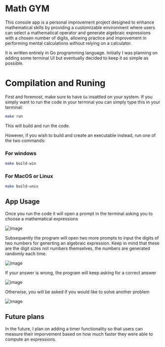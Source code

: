 # Math GYM

This console app is a personal improvement project designed to enhance mathematical skills by providing a customizable environment where users can select a mathematical operator and generate algebraic expressions with a chosen number of digits, allowing practice and improvement in performing mental calculations without relying on a calculator.

It is written entirely in Go programming language. Initially I was planning on adding some terminal UI but eventually decided to keep it as simple as possible.


# Compilation and Runing

First and foremost, make sure to have `Go` insattled on your system. If you simply want to run the code in your terminal you can simply type this in your terminal:

```bash
make run
```

This will build and run the code.

However, if you wish to build and create an executable instead, run one of the two commands:

### For windows
```bash
make build-win
```

### For MacOS or Linux
```bash
make build-unix
```

## App Usage

Once you run the code it will open a prompt in the terminal asking you to choose a mathematical expressions

![image](https://github.com/Aslanbayli/math-gym/assets/48028559/b95660a8-0d51-421f-a653-2adb6231a3a6)

Subsequently the program will open two more prompts to input the digits of two numbers for generting an algebraic expression. Keep in mind that these are the digit sizes not numbers themselves, the numbers are generated randomly each time. 

![image](https://github.com/Aslanbayli/math-gym/assets/48028559/69380dd8-8a61-42fe-83e9-3471db9786b3)

If your answer is wrong, the program will keep asking for a correct answer

![image](https://github.com/Aslanbayli/math-gym/assets/48028559/5aa4bfd7-206d-40f2-8587-82d869daee24)

Otherwise, you will be asked if you would like to solve another problem

![image](https://github.com/Aslanbayli/math-gym/assets/48028559/ef01664c-6890-4b74-af89-5c9a460d7284)

## Future plans

In the future, I plan on adding a timer functionality so that users can measure their imporvement based on how much faster they were able to compute an expressions.


